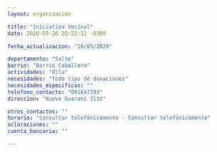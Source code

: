 ```yaml
---
layout: organizacion

title: "Iniciativa Vecinal"
date: 2020-05-26 20:22:32 -0300

fecha_actualizacion: "19/05/2020"

departamento: "Salto"
barrio: "Barrio Caballero"
actividades: "Olla"
necesidades: "Todo tipo de donaciones"
necesidades_especificas: ""
telefono_contacto: "091647293"
direccion: "Nuevo Guarani 3132"

otros_contactos: ""
horario: "Consultar telefónicamente - Consultar telefónicamente"
aclaraciones: ""
cuenta_bancaria: ""

---
```

